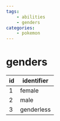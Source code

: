 ```yaml
---
tags:
    - abilities
    - genders
categories:
    - pokemon
---
```


# genders

| id | identifier |
|----|------------|
| 1  | female     |
| 2  | male       |
| 3  | genderless |
